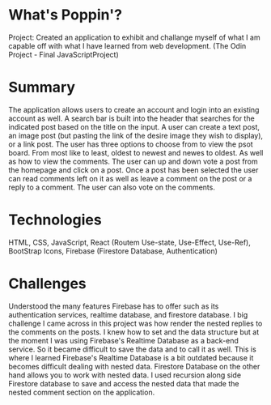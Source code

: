 # What's Poppin'?

Project: Created an application to exhibit and challange myself of what I am capable off with what I have learned from web development.
(The Odin Project - Final JavaScriptProject)

# Summary

The application allows users to create an account and login into an existing account as well. A search bar is built into the header that
searches for the indicated post based on the title on the input. A user can create a text post, an image post (but pasting the link of the desire 
image they wish to display), or a link post. The user has three options to choose from to view the psot board. From most like to least, oldest to newest
and newes to oldest. As well as how to view the comments. The user can up and down vote a post from the homepage and click on a post. Once a post has been 
selected the user can read comments left on it as well as leave a comment on the post or a reply to a comment. The user can also vote on the comments. 

# Technologies

HTML, CSS, JavaScript, React (Routem Use-state, Use-Effect, Use-Ref), BootStrap Icons, Firebase (Firestore Database, Authentication)

# Challenges 

Understood the many features Firebase has to offer such as its authentication services, realtime database, and firestore database. I big challenge I came
across in this project was how render the nested replies to the comments on the posts. I knew how to set and the data structure but at the moment I was using
Firebase's Realtime Database as a back-end service. So it became difficult to save the data and to call it as well. This is where I learned Firebase's Realtime Database is a bit outdated because it becomes difficult dealing with nested data. Firestore Database on the other hand allows you to work with nested data. I used recursion along
side Firestore database to save and access the nested data that made the nested comment section on the application. 
